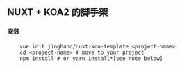 ## NUXT + KOA2 的脚手架

#### 安装

```
    vue init jinghaoo/nuxt-koa-template <project-name>
    cd <project-name> # move to your project
    npm install # or yarn install*[see note below]
```
